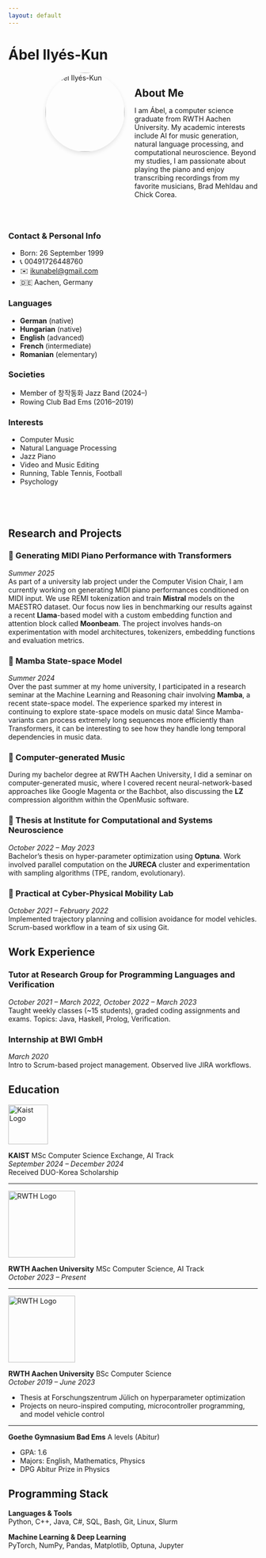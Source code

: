 ```yaml
---
layout: default
---
```


# Ábel Ilyés-Kun

<!-- <div style="display: flex; align-items: center; gap: 20px; flex-wrap: wrap; margin-bottom: 2em;">
  <img src="./images/cjdh_busking.jpeg" alt="Ábel Ilyés-Kun" width="160" style="border-radius: 50%; object-fit: cover; box-shadow: 0 4px 8px rgba(0,0,0,0.1);" />

  <div style="flex: 1; min-width: 250px;">
    <h2>About Me</h2>
    <p>
      I am Ábel, a computer science graduate from RWTH Aachen University.
      My academic interests include AI for music generation, natural language processing, and computational neuroscience.
      Beyond my studies, I am passionate about playing the piano and enjoy transcribing recordings from my favorite musicians,
      Brad Mehldau and Chick Corea.
    </p>
  </div>
</div> -->

<div style="display: flex; align-items: flex-start; gap: 20px; margin-bottom: 2em; margin-left: 75px;">
  <img src="./images/cjdh_busking.jpeg" alt="Ábel Ilyés-Kun" width="160" 
       style="border-radius: 50%; object-fit: cover; box-shadow: 0 4px 8px rgba(0,0,0,0.1);" />
  <div>
    <h2 style="border-bottom: none; margin-bottom: 0.5em;">About Me</h2>
    <p>
      I am Ábel, a computer science graduate from RWTH Aachen University.
      My academic interests include AI for music generation, natural language processing, and computational neuroscience.
      Beyond my studies, I am passionate about playing the piano and enjoy transcribing recordings from my favorite musicians,
      Brad Mehldau and Chick Corea.
    </p>
  </div>
</div>



<div style="display: flex; flex-wrap: wrap; gap: 40px;">

  <!-- LEFT SIDEBAR -->
  <div style="flex: 1 1 250px; max-width: 300px;">
    
  ### Contact & Personal Info
  - Born: 26 September 1999<br> 
  - 📞 00491726448760<br>
  - ✉️ ikunabel@gmail.com<br>
  - 🇩🇪 Aachen, Germany

  ### Languages
  - **German** (native)  
  - **Hungarian** (native)  
  - **English** (advanced)  
  - **French** (intermediate)  
  - **Romanian** (elementary)

  ### Societies
  - Member of 창작동화 Jazz Band (2024–)  
  - Rowing Club Bad Ems (2016–2019)

  ### Interests
  - Computer Music  
  - Natural Language Processing  
  - Jazz Piano  
  - Video and Music Editing  
  - Running, Table Tennis, Football  
  - Psychology

  </div>

  <!-- MAIN CONTENT -->
  <div style="flex: 3 1 600px; min-width: 300px;">

  ## Research and Projects

  ### 🎹 Generating MIDI Piano Performance with Transformers  
  *Summer 2025*  
  As part of a university lab project under the Computer Vision Chair, I am currently working on generating MIDI piano performances conditioned on MIDI input. We use REMI tokenization and train **Mistral** models on the MAESTRO dataset. Our focus now lies in benchmarking our results against a recent **Llama**-based model with a custom embedding function and attention block called **Moonbeam**. The project involves hands-on experimentation with model architectures, tokenizers, embedding functions and evaluation metrics.

  ### 🐍 Mamba State-space Model  
  *Summer 2024*  
  Over the past summer at my home university, I participated in a research seminar at the Machine Learning and Reasoning chair involving **Mamba**, a recent state-space model. The experience sparked my interest in continuing to explore state-space models on music data! Since Mamba-variants can process extremely long sequences more efficiently than Transformers, it can be interesting to see how they handle long temporal dependencies in music data.

  ### 🎵 Computer-generated Music  
  During my bachelor degree at RWTH Aachen University, I did a seminar on computer-generated music, where I covered recent neural-network-based approaches like Google Magenta or the Bachbot, also discussing the **LZ** compression algorithm within the OpenMusic software.

  ### 🧠 Thesis at Institute for Computational and Systems Neuroscience  
  *October 2022 – May 2023*  
  Bachelor’s thesis on hyper-parameter optimization using **Optuna**. Work involved parallel computation on the **JURECA** cluster and experimentation with sampling algorithms (TPE, random, evolutionary).

  ### 🚙 Practical at Cyber-Physical Mobility Lab  
  *October 2021 – February 2022*  
  Implemented trajectory planning and collision avoidance for model vehicles. Scrum-based workflow in a team of six using Git.

  ## Work Experience

  ### Tutor at Research Group for Programming Languages and Verification  
  *October 2021 – March 2022, October 2022 – March 2023*  
  Taught weekly classes (~15 students), graded coding assignments and exams. Topics: Java, Haskell, Prolog, Verification.

  ### Internship at BWI GmbH  
  *March 2020*  
  Intro to Scrum-based project management. Observed live JIRA workflows.

  ## Education

  <p>
    <img src="./images/KAIST_logo.png" alt="Kaist Logo" width="80"/>
  </p> 

  **KAIST** MSc Computer Science Exchange, AI Track  
  *September 2024 – December 2024*  
  Received DUO-Korea Scholarship

  ---

  <p>
    <img src="./images/RWTH_Logo_3.svg.png" alt="RWTH Logo" width="135"/>
  </p> 

  **RWTH Aachen University** MSc Computer Science, AI Track  
  *October 2023 – Present*

  ---

  <p>
    <img src="./images/RWTH_Logo_3.svg.png" alt="RWTH Logo" width="135"/>
  </p>

  **RWTH Aachen University** BSc Computer Science  
  *October 2019 – June 2023*  
  - Thesis at Forschungszentrum Jülich on hyperparameter optimization  
  - Projects on neuro-inspired computing, microcontroller programming, and model vehicle control

  ---

  **Goethe Gymnasium Bad Ems** A levels (Abitur)  
  - GPA: 1.6  
  - Majors: English, Mathematics, Physics  
  - DPG Abitur Prize in Physics

  ## Programming Stack

  **Languages & Tools**  
  Python, C++, Java, C#, SQL, Bash, Git, Linux, Slurm

  **Machine Learning & Deep Learning**  
  PyTorch, NumPy, Pandas, Matplotlib, Optuna, Jupyter

  </div>
</div>
